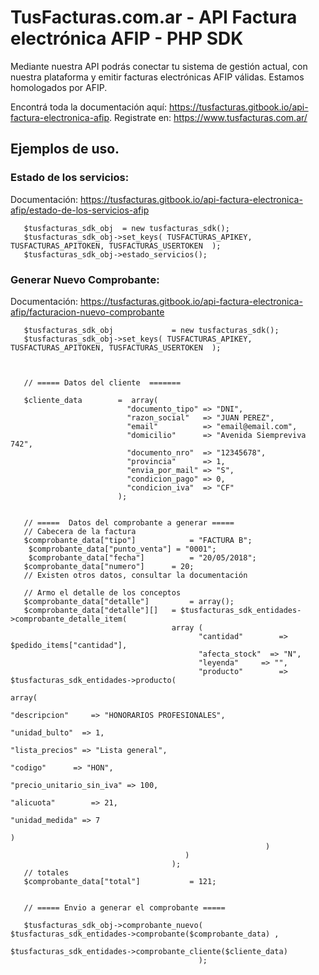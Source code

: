# TusFacturas.com.ar - API Factura electrónica AFIP - PHP SDK

Mediante nuestra API podrás conectar tu sistema de gestión actual, con nuestra plataforma y emitir facturas electrónicas AFIP válidas. Estamos homologados por AFIP.

Encontrá toda la documentación aquí: https://tusfacturas.gitbook.io/api-factura-electronica-afip.
Registrate en: https://www.tusfacturas.com.ar/

## Ejemplos de uso.


### Estado de los servicios:
Documentación: https://tusfacturas.gitbook.io/api-factura-electronica-afip/estado-de-los-servicios-afip

```
   $tusfacturas_sdk_obj  = new tusfacturas_sdk();
   $tusfacturas_sdk_obj->set_keys( TUSFACTURAS_APIKEY, TUSFACTURAS_APITOKEN, TUSFACTURAS_USERTOKEN  );
   $tusfacturas_sdk_obj->estado_servicios();
```


### Generar Nuevo Comprobante:
Documentación: https://tusfacturas.gitbook.io/api-factura-electronica-afip/facturacion-nuevo-comprobante

```
   $tusfacturas_sdk_obj             = new tusfacturas_sdk();
   $tusfacturas_sdk_obj->set_keys( TUSFACTURAS_APIKEY, TUSFACTURAS_APITOKEN, TUSFACTURAS_USERTOKEN  );



   // ===== Datos del cliente  =======
   
   $cliente_data		=  array(
                          "documento_tipo" => "DNI",    
                          "razon_social"   => "JUAN PEREZ",
                          "email"          => "email@email.com",
                          "domicilio"      => "Avenida Siempreviva 742",
                          "documento_nro"  => "12345678",
                          "provincia"      => 1,
                          "envia_por_mail" => "S",
                          "condicion_pago" => 0,
                          "condicion_iva"  => "CF" 
                        );
                                        
                                          
   // =====  Datos del comprobante a generar =====
   // Cabecera de la factura
   $comprobante_data["tipo"] 			= "FACTURA B";
	$comprobante_data["punto_venta"] = "0001";
	$comprobante_data["fecha"]			= "20/05/2018";
   $comprobante_data["numero"]		= 20;
   // Existen otros datos, consultar la documentación

   // Armo el detalle de los conceptos
   $comprobante_data["detalle"] 		= array();
   $comprobante_data["detalle"][]   = $tusfacturas_sdk_entidades->comprobante_detalle_item(
                                    array (
                                          "cantidad" 		=> $pedido_items["cantidad"],
                                          "afecta_stock"  => "N",
                                          "leyenda"		=> "",
                                          "producto"		=> $tusfacturas_sdk_entidades->producto( 
                                                                        array(
                                                                              "descripcion" 	=> "HONORARIOS PROFESIONALES",
                                                                              "unidad_bulto"  => 1,
                                                                              "lista_precios" => "Lista general",
                                                                              "codigo"		=> "HON",	
                                                                              "precio_unitario_sin_iva" => 100,
                                                                              "alicuota"		=> 21,
                                                                              "unidad_medida" => 7
                                                                           )
                                                         )
                                       )
                                    );
   // totales
   $comprobante_data["total"]			= 121; 


   // ===== Envio a generar el comprobante =====
   
   $tusfacturas_sdk_obj->comprobante_nuevo(  $tusfacturas_sdk_entidades->comprobante($comprobante_data) , 
                                             $tusfacturas_sdk_entidades->comprobante_cliente($cliente_data)     
                                          );
                                          
```
